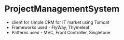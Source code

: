 # ProjectManagementSystem
- client for simple CRM for IT market using Tomcat
- Frameworks used - FlyWay, Thymeleaf
- Patterns used - MVC, Front Controller, Singletone
